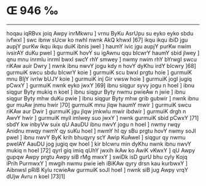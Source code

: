 # Œ 946 ‰
---
hoqau iqRBvx joiq Awpy inrMkwru ] vrnu ByKu AsrUpu su eyko eyko sbdu
ivfwxI ] swc ibnw sUcw ko nwhI nwnk AkQ khwxI ]67] ikqu ikqu ibiD
jgu aupjY purKw ikqu ikqu duiK ibnis jweI ] haumY ivic jgu aupjY purKw
nwim ivsirAY duKu pweI ] gurmuiK hovY su igAwnu qqu bIcwrY haumY sbid
jlwey ] qnu mnu inrmlu inrml bwxI swcY rhY smwey ] nwmy nwim rhY
bYrwgI swcu riKAw auir Dwry ] nwnk ibnu nwvY jogu kdy n hovY dyKhu irdY
bIcwry ]68] gurmuiK swcu sbdu bIcwrY koie ] gurmuiK scu bwxI prgtu
hoie ] gurmuiK mnu BIjY ivrlw bUJY koie ] gurmuiK inj Gir vwsw hoie ]
gurmuiK jogI jugiq pCwxY ] gurmuiK nwnk eyko jwxY ]69] ibnu siqgur syvy
jogu n hoeI ] ibnu siqgur Byty mukiq n koeI ] ibnu siqgur Byty nwmu
pwieAw n jwie ] ibnu siqgur Byty mhw duKu pwie ] ibnu siqgur Byty mhw
grib gubwir ] nwnk ibnu gur muAw jnmu hwir ]70] gurmuiK mnu jIqw
haumY mwir ] gurmuiK swcu riKAw aur Dwir ] gurmuiK jgu jIqw jmkwlu
mwir ibdwir ] gurmuiK drgh n AwvY hwir ] gurmuiK myil imlwey suo jwxY
] nwnk gurmuiK sbid pCwxY ]71] sbdY kw inbyVw suix qU AauDU ibnu nwvY
jogu n hoeI ] nwmy rwqy Anidnu mwqy nwmY qy suKu hoeI ] nwmY hI qy sBu
prgtu hovY nwmy soJI pweI ] ibnu nwvY ByK krih bhuqyry scY Awip KuAweI ]
siqgur qy nwmu pweIAY AauDU jog jugiq qw hoeI ] kir bIcwru min dyKhu
nwnk ibnu nwvY mukiq n hoeI ]72] qyrI giq imiq qUhY jwxih ikAw ko
AwiK vKwxY ] qU Awpy gupqw Awpy prgtu Awpy siB rMg mwxY ] swiDk isD
gurU bhu cyly Kojq iPrih PurmwxY ] mwgih nwmu pwie ieh iBiKAw qyry
drsn kau kurbwxY ] AibnwsI pRiB Kylu rcwieAw gurmuiK soJI hoeI ]
nwnk siB jug Awpy vrqY dUjw Avru n koeI ]73]1]
####

